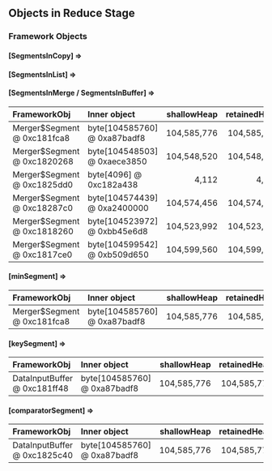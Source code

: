 ## Objects in Reduce Stage

### Framework Objects

#### [SegmentsInCopy] => 


#### [SegmentsInList] => 


#### [SegmentsInMerge / SegmentsInBuffer] => 

| FrameworkObj 	| Inner object 	| shallowHeap 	| retainedHeap 	| TaskId 	|
| :----------- | :----------- | -----------: | -----------: | -----------: |
| Merger$Segment @ 0xc181fca8	| byte[104585760] @ 0xa87badf8	| 104,585,776	| 104,585,776	|7	|
| Merger$Segment @ 0xc1820268	| byte[104548503] @ 0xaece3850	| 104,548,520	| 104,548,520	|5	|
| Merger$Segment @ 0xc1825dd0	| byte[4096] @ 0xc182a438	| 4,112	| 4,112	|-1	|
| Merger$Segment @ 0xc18287c0	| byte[104574439] @ 0xa2400000	| 104,574,456	| 104,574,456	|8	|
| Merger$Segment @ 0xc1818260	| byte[104523972] @ 0xbb45e6d8	| 104,523,992	| 104,523,992	|11	|
| Merger$Segment @ 0xc1817ce0	| byte[104599542] @ 0xb509d650	| 104,599,560	| 104,599,560	|0	|


#### [minSegment] => 

| FrameworkObj 	| Inner object 	| shallowHeap 	| retainedHeap 	| TaskId 	|
| :----------- | :----------- | -----------: | -----------: |-----------: |
| Merger$Segment @ 0xc181fca8	| byte[104585760] @ 0xa87badf8	| 104,585,776	| 104,585,776	|7	|


#### [keySegment] => 

| FrameworkObj 	| Inner object 	| shallowHeap 	| retainedHeap 	|
| :----------- | :----------- | -----------: | -----------: |
| DataInputBuffer @ 0xc181ff48	| byte[104585760] @ 0xa87badf8	| 104,585,776	| 104,585,776	|

#### [comparatorSegment] => 

| FrameworkObj 	| Inner object 	| shallowHeap 	| retainedHeap 	|
| :----------- | :----------- | -----------: | -----------: |
| DataInputBuffer @ 0xc1825c40	| byte[104585760] @ 0xa87badf8	| 104,585,776	| 104,585,776	|


